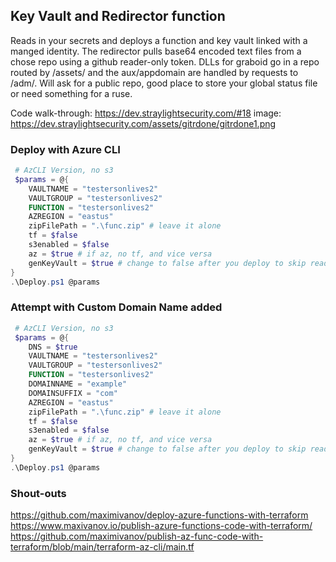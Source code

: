 ## Key Vault and Redirector function
Reads in your secrets and deploys a function and key  vault linked with a manged identity. The redirector pulls base64 encoded text files from a chose repo using a github reader-only token. DLLs for graboid go in a repo routed by /assets/ and the aux/appdomain are handled by requests to /adm/. Will ask for a public repo, good place to store your global status file or need something for a ruse.

Code walk-through: https://dev.straylightsecurity.com/#18
image: https://dev.straylightsecurity.com/assets/gitrdone/gitrdone1.png

### Deploy with Azure CLI

```powershell
 # AzCLI Version, no s3
 $params = @{
    VAULTNAME = "testersonlives2"
    VAULTGROUP = "testersonlives2"
    FUNCTION = "testersonlives2"
    AZREGION = "eastus"
    zipFilePath = ".\func.zip" # leave it alone
    tf = $false
    s3enabled = $false 
    az = $true # if az, no tf, and vice versa
    genKeyVault = $true # change to false after you deploy to skip reading in secrets
}
.\Deploy.ps1 @params
```

### Attempt with Custom Domain Name added

```powershell
 # AzCLI Version, no s3
 $params = @{
    DNS = $true
    VAULTNAME = "testersonlives2"
    VAULTGROUP = "testersonlives2"
    FUNCTION = "testersonlives2"
    DOMAINNAME = "example"
    DOMAINSUFFIX = "com"
    AZREGION = "eastus"
    zipFilePath = ".\func.zip" # leave it alone
    tf = $false
    s3enabled = $false 
    az = $true # if az, no tf, and vice versa
    genKeyVault = $true # change to false after you deploy to skip reading in secrets
}
.\Deploy.ps1 @params
```



### Shout-outs
https://github.com/maximivanov/deploy-azure-functions-with-terraform
https://www.maxivanov.io/publish-azure-functions-code-with-terraform/
https://github.com/maximivanov/publish-az-func-code-with-terraform/blob/main/terraform-az-cli/main.tf